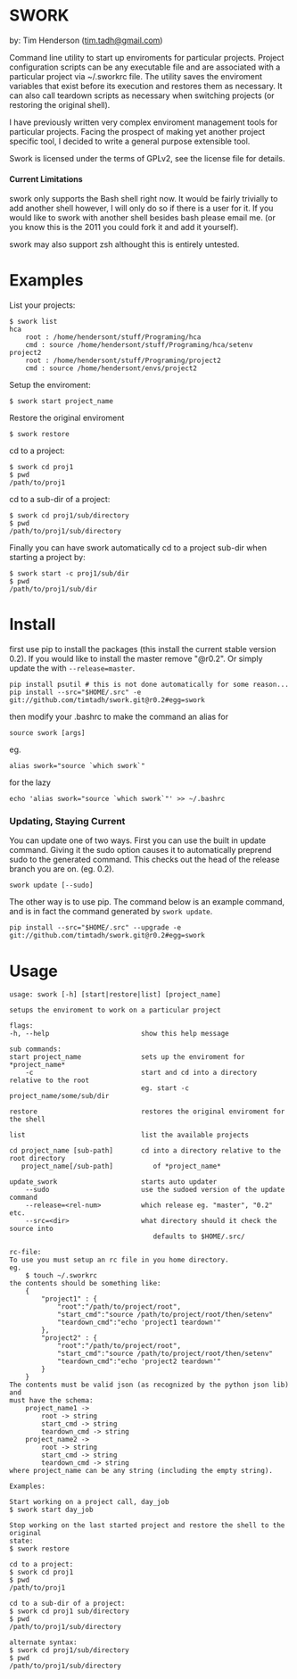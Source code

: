 SWORK
=====

by: Tim Henderson (tim.tadh@gmail.com)

Command line utility to start up enviroments for particular projects. Project configuration scripts can be any executable file and are associated with a particular project via ~/.sworkrc
file. The utility saves the enviroment variables that exist before its execution and restores
them as necessary. It can also call teardown scripts as necessary when switching projects (or restoring the original shell).

I have previously written very complex enviroment management tools for particular projects.
Facing the prospect of making yet another project specific tool, I decided to write a general
purpose extensible tool.

Swork is licensed under the terms of GPLv2, see the license file for details.

#### Current Limitations

swork only supports the Bash shell right now. It would be fairly trivially to add another shell
however, I will only do so if there is a user for it. If you would like to swork with another shell besides bash please email me. (or you know this is the 2011 you could fork it and add it yourself).

swork may also support zsh althought this is entirely untested.

Examples
========

List your projects:

    $ swork list
    hca
        root : /home/hendersont/stuff/Programing/hca
        cmd : source /home/hendersont/stuff/Programing/hca/setenv
    project2
        root : /home/hendersont/stuff/Programing/project2
        cmd : source /home/hendersont/envs/project2

Setup the enviroment:

    $ swork start project_name

Restore the original enviroment

    $ swork restore

cd to a project:

    $ swork cd proj1
    $ pwd
    /path/to/proj1

cd to a sub-dir of a project:

    $ swork cd proj1/sub/directory
    $ pwd
    /path/to/proj1/sub/directory

Finally you can have swork automatically cd to a project sub-dir when starting a project by:

    $ swork start -c proj1/sub/dir
    $ pwd
    /path/to/proj1/sub/dir


Install
=======

first use pip to install the packages (this install the current stable version 0.2). If
you would like to install the master remove "@r0.2". Or simply update the with
`--release=master`.

    pip install psutil # this is not done automatically for some reason...
    pip install --src="$HOME/.src" -e git://github.com/timtadh/swork.git@r0.2#egg=swork

then modify your .bashrc to make the command an alias for

    source swork [args]

eg.

    alias swork="source `which swork`"

for the lazy

    echo 'alias swork="source `which swork`"' >> ~/.bashrc

### Updating, Staying Current

You can update one of two ways. First you can use the built in update command. Giving it
the sudo option causes it to automatically preprend sudo to the generated command. This
checks out the head of the release branch you are on. (eg. 0.2).

    swork update [--sudo]

The other way is to use pip. The command below is an example command, and is in fact the
command generated by `swork update`.

    pip install --src="$HOME/.src" --upgrade -e git://github.com/timtadh/swork.git@r0.2#egg=swork


Usage
=====

    usage: swork [-h] [start|restore|list] [project_name]

    setups the enviroment to work on a particular project

    flags:
    -h, --help                       show this help message

    sub commands:
    start project_name               sets up the enviroment for *project_name*
        -c                           start and cd into a directory relative to the root
                                     eg. start -c project_name/some/sub/dir

    restore                          restores the original enviroment for the shell

    list                             list the available projects

    cd project_name [sub-path]       cd into a directory relative to the root directory
       project_name[/sub-path]          of *project_name*

    update_swork                     starts auto updater
        --sudo                       use the sudoed version of the update command
        --release=<rel-num>          which release eg. "master", "0.2" etc.
        --src=<dir>                  what directory should it check the source into
                                        defaults to $HOME/.src/

    rc-file:
    To use you must setup an rc file in you home directory.
    eg.
        $ touch ~/.sworkrc
    the contents should be something like:
        {
            "project1" : {
                "root":"/path/to/project/root",
                "start_cmd":"source /path/to/project/root/then/setenv"
                "teardown_cmd":"echo 'project1 teardown'"
            },
            "project2" : {
                "root":"/path/to/project/root",
                "start_cmd":"source /path/to/project/root/then/setenv"
                "teardown_cmd":"echo 'project2 teardown'"
            }
        }
    The contents must be valid json (as recognized by the python json lib) and
    must have the schema:
        project_name1 ->
            root -> string
            start_cmd -> string
            teardown_cmd -> string
        project_name2 ->
            root -> string
            start_cmd -> string
            teardown_cmd -> string
    where project_name can be any string (including the empty string).

    Examples:

    Start working on a project call, day_job
    $ swork start day_job

    Stop working on the last started project and restore the shell to the original
    state:
    $ swork restore

    cd to a project:
    $ swork cd proj1
    $ pwd
    /path/to/proj1

    cd to a sub-dir of a project:
    $ swork cd proj1 sub/directory
    $ pwd
    /path/to/proj1/sub/directory

    alternate syntax:
    $ swork cd proj1/sub/directory
    $ pwd
    /path/to/proj1/sub/directory



